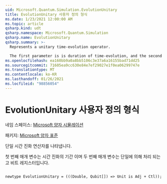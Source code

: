 ```yaml
---
uid: Microsoft.Quantum.Simulation.EvolutionUnitary
title: EvolutionUnitary 사용자 정의 형식
ms.date: 1/23/2021 12:00:00 AM
ms.topic: article
qsharp.kind: udt
qsharp.namespace: Microsoft.Quantum.Simulation
qsharp.name: EvolutionUnitary
qsharp.summary: >-
  Represents a unitary time-evolution operator.

  The first parameter is is duration of time-evolution, and the second parameter is the qubit register acted upon by the unitary.
ms.openlocfilehash: ea160bb9a0a8bb5106c3e37a6a16155bad71dd25
ms.sourcegitcommit: 71605ea9cc630e84e7ef29027e1f0ea06299747e
ms.translationtype: MT
ms.contentlocale: ko-KR
ms.lasthandoff: 01/26/2021
ms.locfileid: "98856054"
---
```

# <a name="evolutionunitary-user-defined-type"></a>EvolutionUnitary 사용자 정의 형식

네임 스페이스: [Microsoft 양자 시뮬레이션](xref:Microsoft.Quantum.Simulation)

패키지: [Microsoft 양자 표준](https://nuget.org/packages/Microsoft.Quantum.Standard)


단일 시간 진화 연산자를 나타냅니다.

첫 번째 매개 변수는 시간 진화의 기간 이며 두 번째 매개 변수는 단일에 의해 처리 되는 고 비트 레지스터입니다.

```qsharp

newtype EvolutionUnitary = (((Double, Qubit[]) => Unit is Adj + Ctl));
```

